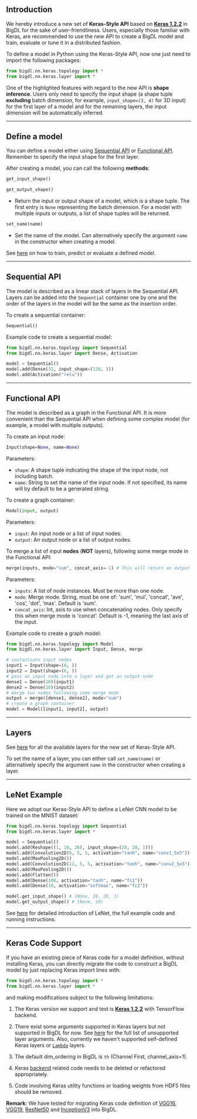 ## **Introduction**
We hereby introduce a new set of __Keras-Style API__ based on [__Keras 1.2.2__](https://faroit.github.io/keras-docs/1.2.2/) in BigDL for the sake of user-friendliness. Users, especially those familiar with Keras, are recommended to use the new API to create a BigDL model and train, evaluate or tune it in a distributed fashion.

To define a model in Python using the Keras-Style API, now one just need to import the following packages:

```python
from bigdl.nn.keras.topology import *
from bigdl.nn.keras.layer import *
```

One of the highlighted features with regard to the new API is __shape inference__. Users only need to specify the input shape (a shape tuple __excluding__ batch dimension, for example, `input_shape=(3, 4)` for 3D input) for the first layer of a model and for the remaining layers, the input dimension will be automatically inferred.

---
## **Define a model**
You can define a model either using [Sequential API](#sequential-api) or [Functional API](#functional-api). Remember to specify the input shape for the first layer.

After creating a model, you can call the following __methods__:

```python
get_input_shape()
```
```python
get_output_shape()
```
* Return the input or output shape of a model, which is a shape tuple. The first entry is `None` representing the batch dimension. For a model with multiple inputs or outputs, a list of shape tuples will be returned.

```python
set_name(name)
```
* Set the name of the model. Can alternatively specify the argument `name` in the constructor when creating a model.

See [here](Optimization/training/) on how to train, predict or evaluate a defined model.

---
## **Sequential API**
The model is described as a linear stack of layers in the Sequential API. Layers can be added into the `Sequential` container one by one and the order of the layers in the model will be the same as the insertion order.

To create a sequential container:
```python
Sequential()
```

Example code to create a sequential model:
```python
from bigdl.nn.keras.topology import Sequential
from bigdl.nn.keras.layer import Dense, Activation

model = Sequential()
model.add(Dense(32, input_shape=(128, )))
model.add(Activation("relu"))
```

---
## **Functional API**
The model is described as a graph in the Functional API. It is more convenient than the Sequential API when defining some complex model (for example, a model with multiple outputs).

To create an input node:
```python
Input(shape=None, name=None)
```
Parameters:

* `shape`: A shape tuple indicating the shape of the input node, not including batch.
* `name`: String to set the name of the input node. If not specified, its name will by default to be a generated string.

To create a graph container:
```python
Model(input, output)
```
Parameters:

* `input`: An input node or a list of input nodes.
* `output`: An output node or a list of output nodes.

To merge a list of input __nodes__ (__NOT__ layers), following some merge mode in the Functional API:
```python
merge(inputs, mode="sum", concat_axis=-1) # This will return an output NODE.
```

Parameters:

* `inputs`: A list of node instances. Must be more than one node.
* `mode`: Merge mode. String, must be one of: 'sum', 'mul', 'concat', 'ave', 'cos', 'dot', 'max'. Default is 'sum'.
* `concat_axis`: Int, axis to use when concatenating nodes. Only specify this when merge mode is 'concat'. Default is -1, meaning the last axis of the input.

Example code to create a graph model:
```python
from bigdl.nn.keras.topology import Model
from bigdl.nn.keras.layer import Input, Dense, merge

# instantiate input nodes
input1 = Input(shape=(8, )) 
input2 = Input(shape=(6, ))
# pass an input node into a layer and get an output node
dense1 = Dense(10)(input1)
dense2 = Dense(10)(input2)
# merge two nodes following some merge mode
output = merge([dense1, dense2], mode="sum")
# create a graph container
model = Model([input1, input2], output)
```

---
## **Layers**
See [here](Layers/core.md) for all the available layers for the new set of Keras-Style API.

To set the name of a layer, you can either call `set_name(name)` or alternatively specify the argument `name` in the constructor when creating a layer.

---
## **LeNet Example**
Here we adopt our Keras-Style API to define a LeNet CNN model to be trained on the MNIST dataset:

```python
from bigdl.nn.keras.topology import Sequential
from bigdl.nn.keras.layer import *

model = Sequential()
model.add(Reshape((1, 28, 28), input_shape=(28, 28, 1)))
model.add(Convolution2D(6, 5, 5, activation="tanh", name="conv1_5x5"))
model.add(MaxPooling2D())
model.add(Convolution2D(12, 5, 5, activation="tanh", name="conv2_5x5"))
model.add(MaxPooling2D())
model.add(Flatten())
model.add(Dense(100, activation="tanh", name="fc1"))
model.add(Dense(10, activation="softmax", name="fc2"))

model.get_input_shape() # (None, 28, 28, 1)
model.get_output_shape() # (None, 10)
```
See [here](https://github.com/intel-analytics/BigDL/tree/master/pyspark/bigdl/examples/lenet) for detailed introduction of LeNet, the full example code and running instructions.

---
## **Keras Code Support**
If you have an existing piece of Keras code for a model definition, without installing Keras, you can directly migrate the code to construct a BigDL model by just replacing Keras import lines with:

```python
from bigdl.nn.keras.topology import *
from bigdl.nn.keras.layer import *
```

and making modifications subject to the following limitations:

1. The Keras version we support and test is [__Keras 1.2.2__](https://faroit.github.io/keras-docs/1.2.2/) with TensorFlow backend.

2. There exist some arguments supported in Keras layers but not supported in BigDL for now. See [here](../../APIGuide/keras-issues/#unsupported-layer-arguments) for the full list of unsupported layer arguments. Also, currently we haven't supported self-defined Keras layers or [`Lambda`](https://faroit.github.io/keras-docs/1.2.2/layers/core/#lambda) layers.

3. The default dim_ordering in BigDL is `th` (Channel First, channel_axis=1).

4. Keras [backend](https://faroit.github.io/keras-docs/1.2.2/backend/) related code needs to be deleted or refactored appropriately.

5. Code involving Keras utility functions or loading weights from HDF5 files should be removed.

__Remark:__ We have tested for migrating Keras code definition of [VGG16](https://faroit.github.io/keras-docs/1.2.2/applications/#vgg16), [VGG19](https://faroit.github.io/keras-docs/1.2.2/applications/#vgg19), [ResNet50](https://faroit.github.io/keras-docs/1.2.2/applications/#resnet50) and [InceptionV3](https://faroit.github.io/keras-docs/1.2.2/applications/#inceptionv3) into BigDL.
